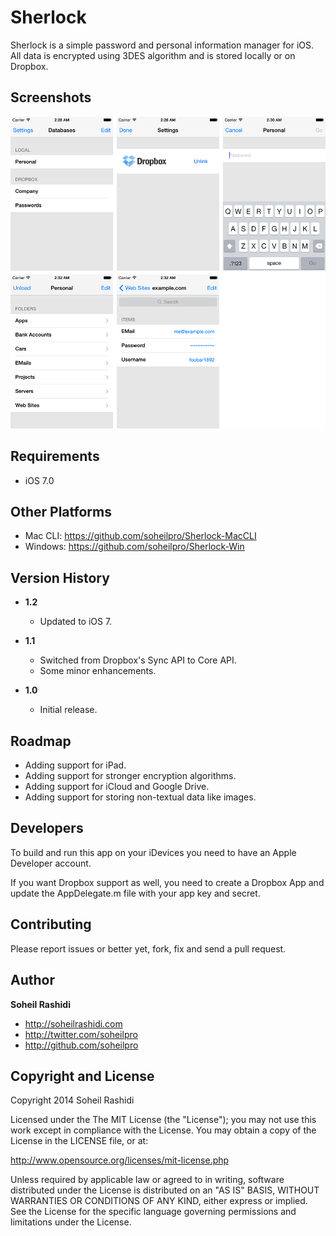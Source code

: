 # Sherlock
Sherlock is a simple password and personal information manager for iOS. All data is encrypted using 3DES algorithm and is stored locally or on Dropbox.

## Screenshots
![Screenshots](/Screenshots.png)

## Requirements
+ iOS 7.0

## Other Platforms
+ Mac CLI: https://github.com/soheilpro/Sherlock-MacCLI
+ Windows: https://github.com/soheilpro/Sherlock-Win

## Version History
+ **1.2**
	+ Updated to iOS 7.

+ **1.1**
	+ Switched from Dropbox's Sync API to Core API.
	+ Some minor enhancements.

+ **1.0**
	+ Initial release.

## Roadmap
+ Adding support for iPad.
+ Adding support for stronger encryption algorithms.
+ Adding support for iCloud and Google Drive.
+ Adding support for storing non-textual data like images.

## Developers
To build and run this app on your iDevices you need to have an Apple Developer account.

If you want Dropbox support as well, you need to create a Dropbox App and update the AppDelegate.m file with your app key and secret.

## Contributing
Please report issues or better yet, fork, fix and send a pull request.

## Author
**Soheil Rashidi**

+ http://soheilrashidi.com
+ http://twitter.com/soheilpro
+ http://github.com/soheilpro

## Copyright and License
Copyright 2014 Soheil Rashidi

Licensed under the The MIT License (the "License");
you may not use this work except in compliance with the License.
You may obtain a copy of the License in the LICENSE file, or at:

http://www.opensource.org/licenses/mit-license.php

Unless required by applicable law or agreed to in writing, software
distributed under the License is distributed on an "AS IS" BASIS,
WITHOUT WARRANTIES OR CONDITIONS OF ANY KIND, either express or implied.
See the License for the specific language governing permissions and
limitations under the License.
